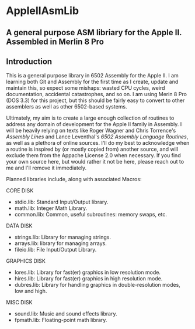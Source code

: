 # AppleIIAsmLib
A general purpose ASM libriary for the Apple II. Assembled in Merlin 8 Pro
---
## Introduction
This is a general purpose library in 6502 Assembly for the Apple II. I am learning both Git and Assembly for the first time as I create, update and maintain this, so expect some mishaps: wasted CPU cycles, weird documentation, accidental catastrophes, and so on. I am using Merin 8 Pro (DOS 3.3) for this project, but this should be fairly easy to convert to other assemblers as well as other 6502-based systems.

Ultimately, my aim is to create a large enough collection of routines to address any domain of development for the Apple II family in Assembly. I will be heavily relying on texts like Roger Wagner and Chris Torrence's _Assembly Lines_ and Lance Leventhal's _6502 Assembly Language Routines_, as well as a plethora of online sources. I'll do my best to acknowledge when a routine is inspired by (or mostly copied from) another source, and will exclude them from the Appache License 2.0 when necessary. If you find your own source here, but would rather it not be here, please reach out to me and I'll remove it immediately.

Planned libraries include, along with associated Macros:

CORE DISK
* stdio.lib: Standard Input/Output library.
* math.lib: Integer Math Library.
* common.lib: Common, useful subroutines: memory swaps, etc.

DATA DISK
* strings.lib: Library for managing strings.
* arrays.lib: library for managing arrays.
* fileio.lib: File Input/Output Library. 

GRAPHICS DISK
* lores.lib: Library for fast(er) graphics in low resolution mode.
* hires.lib: Library for fast(er) graphics in high resolution mode.
* dubres.lib: Library for handling graphics in double-resolution modes, low and high.

MISC DISK
* sound.lib: Music and sound effects library.
* fpmath.lib: Floating-point math library.

